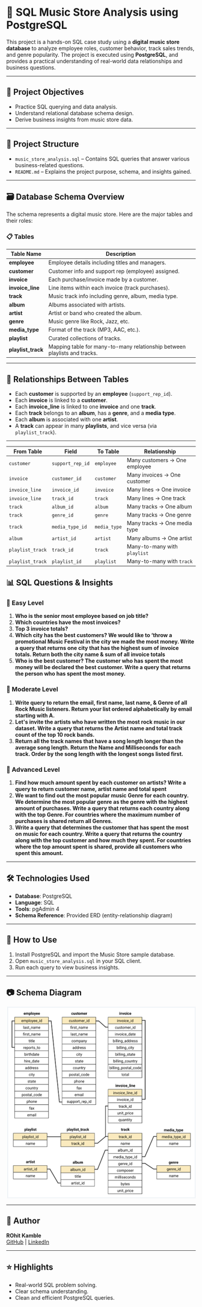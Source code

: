 # 🎵 SQL Music Store Analysis using PostgreSQL

This project is a hands-on SQL case study using a **digital music store database** to analyze employee roles, customer behavior, track sales trends, and genre popularity. The project is executed using **PostgreSQL**, and provides a practical understanding of real-world data relationships and business questions.

---

## 🧠 Project Objectives

- Practice SQL querying and data analysis.
- Understand relational database schema design.
- Derive business insights from music store data.

---

## 📁 Project Structure

- `music_store_analysis.sql` – Contains SQL queries that answer various business-related questions.
- `README.md` – Explains the project purpose, schema, and insights gained.

---

## 🗃️ Database Schema Overview

The schema represents a digital music store. Here are the major tables and their roles:

### 📋 Tables

| Table Name      | Description |
|-----------------|-------------|
| **employee**    | Employee details including titles and managers. |
| **customer**    | Customer info and support rep (employee) assigned. |
| **invoice**     | Each purchase/invoice made by a customer. |
| **invoice_line**| Line items within each invoice (track purchases). |
| **track**       | Music track info including genre, album, media type. |
| **album**       | Albums associated with artists. |
| **artist**      | Artist or band who created the album. |
| **genre**       | Music genre like Rock, Jazz, etc. |
| **media_type**  | Format of the track (MP3, AAC, etc.). |
| **playlist**    | Curated collections of tracks. |
| **playlist_track** | Mapping table for many-to-many relationship between playlists and tracks. |

---

## 🔗 Relationships Between Tables

- Each **customer** is supported by an **employee** (`support_rep_id`).
- Each **invoice** is linked to a **customer**.
- Each **invoice_line** is linked to one **invoice** and one **track**.
- Each **track** belongs to an **album**, has a **genre**, and a **media type**.
- Each **album** is associated with one **artist**.
- A **track** can appear in many **playlists**, and vice versa (via `playlist_track`).

---

| From Table       | Field            | To Table     | Relationship                  |
| ---------------- | ---------------- | ------------ | ----------------------------- |
| `customer`       | `support_rep_id` | `employee`   | Many customers → One employee |
| `invoice`        | `customer_id`    | `customer`   | Many invoices → One customer  |
| `invoice_line`   | `invoice_id`     | `invoice`    | Many lines → One invoice      |
| `invoice_line`   | `track_id`       | `track`      | Many lines → One track        |
| `track`          | `album_id`       | `album`      | Many tracks → One album       |
| `track`          | `genre_id`       | `genre`      | Many tracks → One genre       |
| `track`          | `media_type_id`  | `media_type` | Many tracks → One media type  |
| `album`          | `artist_id`      | `artist`     | Many albums → One artist      |
| `playlist_track` | `track_id`       | `track`      | Many-to-many with `playlist`  |
| `playlist_track` | `playlist_id`    | `playlist`   | Many-to-many with `track`     |


## 📊 SQL Questions & Insights

### 📗 Easy Level

1. **Who is the senior most employee based on job title?**
2. **Which countries have the most invoices?**
3. **Top 3 invoice totals?**
4. **Which city has the best customers? We would like to ‘throw a
promotional Music Festival in the city we made the most money. Write a
query that returns one city that has the highest sum of invoice totals.
Return both the city name & sum of all invoice totals**
5. **Who is the best customer? The customer who has spent the most
money will be declared the best customer. Write a query that returns
the person who has spent the most money.**

### 📘 Moderate Level

1. **Write query to return the email, first name, last name, & Genre
of all Rock Music listeners. Return your list ordered alphabetically
by email starting with A.**
2. **Let's invite the artists who have written the most rock music in
our dataset. Write a query that returns the Artist name and total
track count of the top 10 rock bands.**
3. **Return all the track names that have a song length longer than
the average song length. Return the Name and Milliseconds for
each track. Order by the song length with the longest songs listed
first.**


### 📙 Advanced Level

1. **Find how much amount spent by each customer on artists? Write a query to return customer name, artist name and total spent**
2. **We want to find out the most popular music Genre for each country. We determine the most popular genre as the genre 
with the highest amount of purchases. Write a query that returns each country along with the top Genre. For countries where 
the maximum number of purchases is shared return all Genres.**
3. **Write a query that determines the customer that has spent the most on music for each country. 
Write a query that returns the country along with the top customer and how much they spent. 
For countries where the top amount spent is shared, provide all customers who spent this amount.**

---

## 🛠️ Technologies Used

- **Database**: PostgreSQL
- **Language**: SQL
- **Tools**: pgAdmin 4
- **Schema Reference**: Provided ERD (entity-relationship diagram)

---

## 🚀 How to Use

1. Install PostgreSQL and import the Music Store sample database.
2. Open `music_store_analysis.sql` in your SQL client.
3. Run each query to view business insights.

---

## 📷 Schema Diagram

![Database Schema](schema_diagram.png)

---

## 👤 Author

**ROhit Kamble**  
[GitHub](https://github.com/Rohitkamble6458) | [LinkedIn](https://www.linkedin.com/in/rohitkamble6458/)

---


## ⭐ Highlights

- Real-world SQL problem solving.
- Clear schema understanding.
- Clean and efficient PostgreSQL queries.
